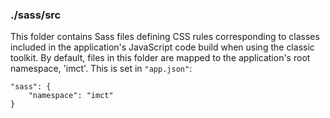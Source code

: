 ### ./sass/src

This folder contains Sass files defining CSS rules corresponding to classes
included in the application's JavaScript code build when using the classic toolkit.
By default, files in this folder are mapped to the application's root namespace, 'imct'.
This is set in `"app.json"`:

    "sass": {
        "namespace": "imct"
    }